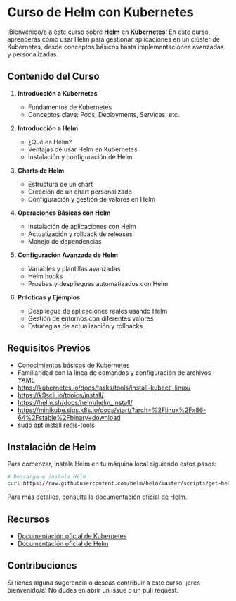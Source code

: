 
# Curso de Helm con Kubernetes

¡Bienvenido/a a este curso sobre **Helm** en **Kubernetes**! En este curso, aprenderás cómo usar Helm para gestionar aplicaciones en un clúster de Kubernetes, desde conceptos básicos hasta implementaciones avanzadas y personalizadas.

## Contenido del Curso

1. **Introducción a Kubernetes**
   - Fundamentos de Kubernetes
   - Conceptos clave: Pods, Deployments, Services, etc.

2. **Introducción a Helm**
   - ¿Qué es Helm?
   - Ventajas de usar Helm en Kubernetes
   - Instalación y configuración de Helm

3. **Charts de Helm**
   - Estructura de un chart
   - Creación de un chart personalizado
   - Configuración y gestión de valores en Helm

4. **Operaciones Básicas con Helm**
   - Instalación de aplicaciones con Helm
   - Actualización y rollback de releases
   - Manejo de dependencias

5. **Configuración Avanzada de Helm**
   - Variables y plantillas avanzadas
   - Helm hooks
   - Pruebas y despliegues automatizados con Helm

6. **Prácticas y Ejemplos**
   - Despliegue de aplicaciones reales usando Helm
   - Gestión de entornos con diferentes valores
   - Estrategias de actualización y rollbacks

## Requisitos Previos

- Conocimientos básicos de Kubernetes
- Familiaridad con la línea de comandos y configuración de archivos YAML
- https://kubernetes.io/docs/tasks/tools/install-kubectl-linux/
- https://k9scli.io/topics/install/
- https://helm.sh/docs/helm/helm_install/
- https://minikube.sigs.k8s.io/docs/start/?arch=%2Flinux%2Fx86-64%2Fstable%2Fbinary+download
- sudo apt install redis-tools

## Instalación de Helm

Para comenzar, instala Helm en tu máquina local siguiendo estos pasos:

```bash
# Descarga e instala Helm
curl https://raw.githubusercontent.com/helm/helm/master/scripts/get-helm-3 | bash
```

Para más detalles, consulta la [documentación oficial de Helm](https://helm.sh/docs/).

## Recursos

- [Documentación oficial de Kubernetes](https://kubernetes.io/docs/)
- [Documentación oficial de Helm](https://helm.sh/docs/)

## Contribuciones

Si tienes alguna sugerencia o deseas contribuir a este curso, ¡eres bienvenido/a! No dudes en abrir un issue o un pull request.
